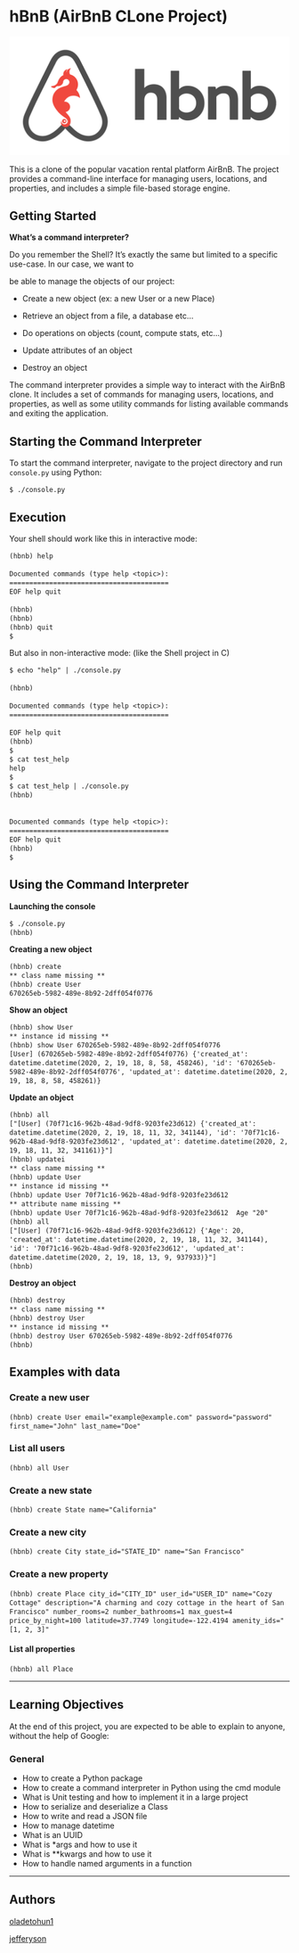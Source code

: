 # hBnB (AirBnB CLone Project)
![HolBnB clone](./hBnB.png)

This is a clone of the popular vacation rental platform AirBnB. The project provides a command-line interface for managing users, locations, and properties, and includes a simple file-based storage engine.

## Getting Started

 
**What’s a command interpreter?**

Do you remember the Shell? It’s exactly the same but limited to a specific use-case. In our case, we want to

be able to manage the objects of our project:

  

- Create a new object (ex: a new User or a new Place)

- Retrieve an object from a file, a database etc…

- Do operations on objects (count, compute stats, etc…)

- Update attributes of an object

- Destroy an object

The command interpreter provides a simple way to interact with the AirBnB clone. It includes a set of commands for managing users, locations, and properties, as well as some utility commands for listing available commands and exiting the application.

## Starting the Command Interpreter
To start the command interpreter, navigate to the project directory and run ````console.py```` using Python:

````
$ ./console.py
````

## Execution

  
Your shell should work like this in interactive mode:

  
````
(hbnb) help

Documented commands (type help <topic>):
========================================
EOF help quit

(hbnb)
(hbnb)
(hbnb) quit
$
````

But also in non-interactive mode: (like the Shell project in C)

````
$ echo "help" | ./console.py

(hbnb)

Documented commands (type help <topic>):
========================================

EOF help quit
(hbnb)
$
$ cat test_help
help
$
$ cat test_help | ./console.py
(hbnb)

  
Documented commands (type help <topic>):
========================================
EOF help quit
(hbnb)
$

````

## Using the Command Interpreter

**Launching the console**

````
$ ./console.py
(hbnb) 

````


**Creating a new object**
````
(hbnb) create
** class name missing **
(hbnb) create User
670265eb-5982-489e-8b92-2dff054f0776
````

**Show an object**

````
(hbnb) show User
** instance id missing **
(hbnb) show User 670265eb-5982-489e-8b92-2dff054f0776
[User] (670265eb-5982-489e-8b92-2dff054f0776) {'created_at': datetime.datetime(2020, 2, 19, 18, 8, 58, 458246), 'id': '670265eb-5982-489e-8b92-2dff054f0776', 'updated_at': datetime.datetime(2020, 2, 19, 18, 8, 58, 458261)}

````

**Update an object**

````
(hbnb) all
["[User] (70f71c16-962b-48ad-9df8-9203fe23d612) {'created_at': datetime.datetime(2020, 2, 19, 18, 11, 32, 341144), 'id': '70f71c16-962b-48ad-9df8-9203fe23d612', 'updated_at': datetime.datetime(2020, 2, 19, 18, 11, 32, 341161)}"]
(hbnb) updatei
** class name missing **
(hbnb) update User
** instance id missing **
(hbnb) update User 70f71c16-962b-48ad-9df8-9203fe23d612
** attribute name missing **
(hbnb) update User 70f71c16-962b-48ad-9df8-9203fe23d612  Age "20"
(hbnb) all
["[User] (70f71c16-962b-48ad-9df8-9203fe23d612) {'Age': 20, 'created_at': datetime.datetime(2020, 2, 19, 18, 11, 32, 341144), 'id': '70f71c16-962b-48ad-9df8-9203fe23d612', 'updated_at': datetime.datetime(2020, 2, 19, 18, 13, 9, 937933)}"]
(hbnb)

````
**Destroy an object**

````
(hbnb) destroy
** class name missing **
(hbnb) destroy User
** instance id missing **
(hbnb) destroy User 670265eb-5982-489e-8b92-2dff054f0776
(hbnb)

````

## Examples with data

### Create a new user
````
(hbnb) create User email="example@example.com" password="password" first_name="John" last_name="Doe"
````
### List all users
````
(hbnb) all User
````

### Create a new state
````
(hbnb) create State name="California"
````

### Create a new city
````
(hbnb) create City state_id="STATE_ID" name="San Francisco"
````

### Create a new property
````
(hbnb) create Place city_id="CITY_ID" user_id="USER_ID" name="Cozy Cottage" description="A charming and cozy cottage in the heart of San Francisco" number_rooms=2 number_bathrooms=1 max_guest=4 price_by_night=100 latitude=37.7749 longitude=-122.4194 amenity_ids="[1, 2, 3]"
````
#### List all properties
````
(hbnb) all Place
````

---

## Learning Objectives

At the end of this project, you are expected to be able to explain to anyone, without the help of Google:

### General
- How to create a Python package
- How to create a command interpreter in Python using the cmd module
- What is Unit testing and how to implement it in a large project
- How to serialize and deserialize a Class
- How to write and read a JSON file
- How to manage datetime
- What is an UUID
- What is *args and how to use it
- What is **kwargs and how to use it
- How to handle named arguments in a function

---
## Authors

[oladetohun1](https://www.github.com/oladetohun1)


[jefferyson](https://www.github.com/jefferyson)

